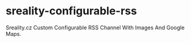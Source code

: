 # sreality-configurable-rss
Sreality.cz Custom Configurable RSS Channel With Images And Google Maps.
